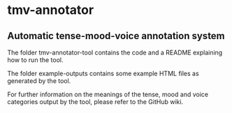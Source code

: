 # tmv-annotator
## Automatic tense-mood-voice annotation system

The folder tmv-annotator-tool contains the code and a README explaining how to run the tool.

The folder example-outputs contains some example HTML files as generated by the tool.

For further information on the meanings of the tense, mood and voice categories output by the tool, please refer to the GitHub wiki.
